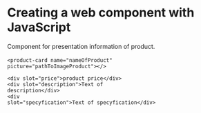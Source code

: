 <h1>Creating a web component with JavaScript</h1>

Component for presentation information of product.
<br>
<br>
<code>&lt;product-card name="nameOfProduct" picture="pathToImageProduct"&gt;&lt;/&gt;</code>
<br>

<code>&lt;div slot="price"&gt;product price&lt;/div&gt;</code>
<br>
<code>&lt;div slot="description"&gt;Text of description&lt;/div&gt;</code>
<br>
<code>&lt;div slot="specyfication"&gt;Text of specyfication&lt;/div&gt;</code>
